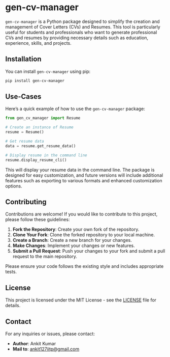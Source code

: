  




# gen-cv-manager

`gen-cv-manager` is a Python package designed to simplify the creation and management of Cover Letters (CVs) and Resumes. This tool is particularly useful for students and professionals who want to generate professional CVs and resumes by providing necessary details such as education, experience, skills, and projects.


## Installation

You can install `gen-cv-manager` using pip:

```bash
pip install gen-cv-manager
```

## Use-Cases

Here’s a quick example of how to use the `gen-cv-manager` package:

```python
from gen_cv_manager import Resume

# Create an instance of Resume
resume = Resume()

# Get resume data
data = resume.get_resume_data()

# Display resume in the command line
resume.display_resume_cli()
```

This will display your resume data in the command line. The package is designed for easy customization, and future versions will include additional features such as exporting to various formats and enhanced customization options.

## Contributing

Contributions are welcome! If you would like to contribute to this project, please follow these guidelines:

1. **Fork the Repository**: Create your own fork of the repository.
2. **Clone Your Fork**: Clone the forked repository to your local machine.
3. **Create a Branch**: Create a new branch for your changes.
4. **Make Changes**: Implement your changes or new features.
5. **Submit a Pull Request**: Push your changes to your fork and submit a pull request to the main repository.

Please ensure your code follows the existing style and includes appropriate tests.

## License

This project is licensed under the MIT License - see the [LICENSE](LICENSE) file for details.

## Contact

For any inquiries or issues, please contact:

- **Author**: Ankit Kumar
- **Mail to**: [ankit127iitp@gmail.com](mailto:ankit127iitp@gmail.com)

